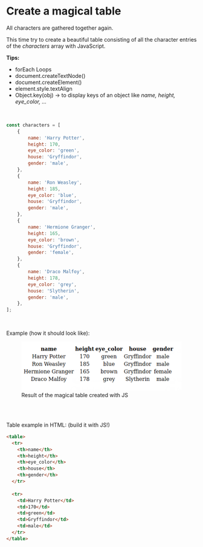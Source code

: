 # Create a magical table

All characters are gathered together again.

This time try to create a beautiful table consisting of all
the character entries of the *characters* array with JavaScript.

**Tips:**

- forEach Loops
- document.createTextNode()
- document.createElement()
- element.style.textAlign 
- Object.key(obj) -> to display keys of an object like *name, height, eye_color, ...*

<br>

```javascript
const characters = [
    {
        name: 'Harry Potter',
        height: 170,
        eye_color: 'green',
        house: 'Gryffindor',
        gender: 'male',
    },
    {
        name: 'Ron Weasley',
        height: 185,
        eye_color: 'blue',
        house: 'Gryffindor',
        gender: 'male',
    },
    {
        name: 'Hermione Granger',
        height: 165,
        eye_color: 'brown',
        house: 'Gryffindor',
        gender: 'female',
    },
    {
        name: 'Draco Malfoy',
        height: 178,
        eye_color: 'grey',
        house: 'Slytherin',
        gender: 'male',
    },
];
```

<br>

Example (how it should look like):

<figure>
<img src="Magic_Table_Result.png">
<figcaption>
Result of the magical table created with JS
</figcaption>
</figure>

<br>
<br>

Table example in HTML: (build it with JS!)

```html
<table>
  <tr>
    <th>name</th>
    <th>height</th>
    <th>eye_color</th>
    <th>house</th>
    <th>gender</th>
  </tr>

  <tr>
    <td>Harry Potter</td>
    <td>170</td>
    <td>green</td>
    <td>Gryffindor</td>
    <td>male</td>
  </tr>
</table>

```

